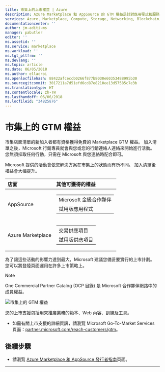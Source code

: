 ```yaml
---
title: 市集上的上市權益 | Azure
description: Azure Marketplace 和 AppSource 的 GTM 權益是針對應用程式和服務發行者
services: Azure, Marketplace, Compute, Storage, Networking, Blockchain, Security
documentationcenter: ''
author: jm-aditi-ms
manager: pabutler
editor: ''
ms.assetid: ''
ms.service: marketplace
ms.workload: ''
ms.tgt_pltfrm: ''
ms.devlang: ''
ms.topic: article
ms.date: 06/05/2018
ms.author: ellacroi
ms.openlocfilehash: 88422afceccb0266f877b8030e60353488995b30
ms.sourcegitcommit: 3017211a7d51efd6cd87e8210ee13d57585c7e3b
ms.translationtype: HT
ms.contentlocale: zh-TW
ms.lasthandoff: 06/06/2018
ms.locfileid: "34825876"
---
```

# <a name="gtm-benefits-on-the-marketplace"></a>市集上的 GTM 權益   
市集店面清單的新加入者都有資格獲得免費的 Marketplace GTM 權益。 加入清單之後，Microsoft 行銷專員就會與您或您的行銷連絡人連絡來開始進行活動。 您無須採取任何行動，只需在 Microsoft 與您連絡時配合即可。  

Microsoft 提供的活動會依您解決方案在市集上的狀態而有所不同。 加入清單後權益會大幅提升。  

| 店面 | 其他可獲得的權益  |  
|:--- |:--- |  
| AppSource | <table> <tr><td>Microsoft 金級合作夥伴</td></tr> <tr><td>試用版應用程式</td></tr> </table> |  
| Azure Marketplace | <table> <tr><td>交易供應項目</td></tr> <tr><td>試用版供應項目</td></tr> </table> |  

為了讓這些活動的影響力達到最大，Microsoft 建議您備妥要實行的上市計劃。 您可以將登陸頁面運用在許多上市策略上。  

>[!NOTE]
>One Commercial Partner Catalog (OCP 目錄) 是 Microsoft 合作夥伴網路中的成員權益。  

![市集上的 GTM 權益](./media/marketplace-publishers-guide/gtmmay2018.png)  

您的上市支援包括用來推廣業務的範本、Web 內容、訓練及工具。  
*   如需有關上市支援的詳細資訊，請瀏覽 Microsoft Go-To-Market Services 頁面：[partner.microsoft.com/reach-customers/gtm](https://partner.microsoft.com/reach-customers/gtm)。  

## <a name="next-steps"></a>後續步驟
*   請瀏覽 [Azure Marketplace 和 AppSource 發行者指南](./marketplace-publishers-guide.md)頁面。  
 
---  

